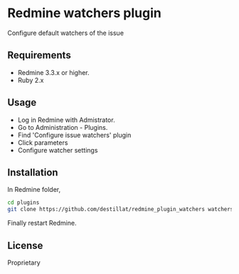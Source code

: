 # Redmine watchers plugin
Configure default watchers of the issue

## Requirements
- Redmine 3.3.x or higher.
- Ruby 2.x

## Usage
- Log in Redmine with Admistrator.
- Go to Administration - Plugins.
- Find 'Configure issue watchers' plugin
- Click parameters
- Configure watcher settings

## Installation
In Redmine folder,
```bash
cd plugins
git clone https://github.com/destillat/redmine_plugin_watchers watchers
```
Finally restart Redmine.

## License
Proprietary
